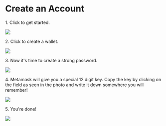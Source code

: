 # Create an Account

&#x20;1\. Click to get started.

![](../../.gitbook/assets/resim\_2022-08-10\_201155997.png)

2\. Click to create a wallet.

![](../../.gitbook/assets/resim\_2022-08-10\_201254451.png)

3\. Now it's time to create a strong password.

![](../../.gitbook/assets/resim\_2022-08-10\_201318722.png)

4\. Metamask will give you a special 12 digit key. Copy the key by clicking on the field as seen in the photo and write it down somewhere you will remember!

![](../../.gitbook/assets/resim\_2022-08-10\_201341082.png)

5\. You're done!

![](../../.gitbook/assets/resim\_2022-08-10\_201402889.png)

